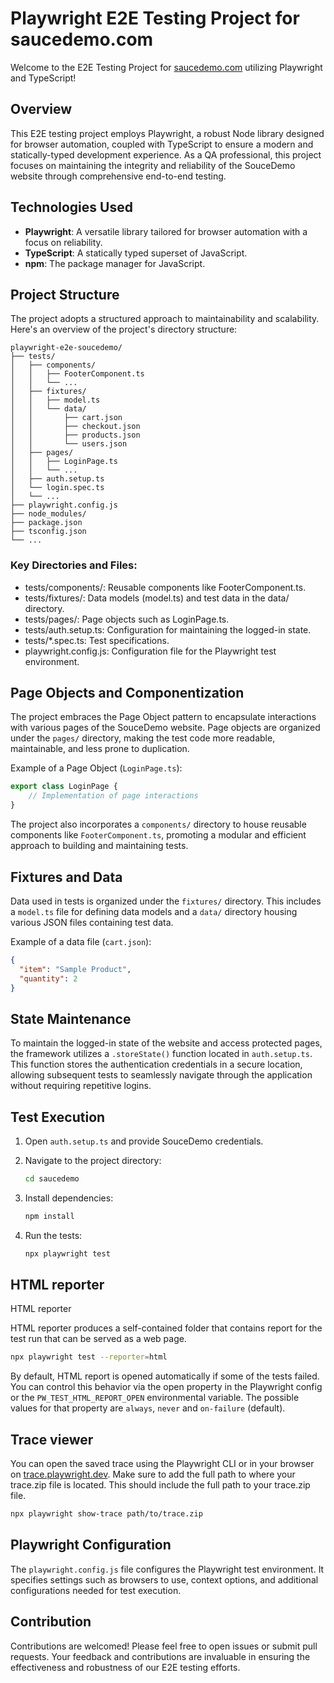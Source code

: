 # Playwright E2E Testing Project for saucedemo.com

Welcome to the E2E Testing Project for [saucedemo.com](https://www.saucedemo.com/) utilizing Playwright and TypeScript!

## Overview

This E2E testing project employs Playwright, a robust Node library designed for browser automation, coupled with TypeScript to ensure a modern and statically-typed development experience. As a QA professional, this project focuses on maintaining the integrity and reliability of the SouceDemo website through comprehensive end-to-end testing.

## Technologies Used

- **Playwright**: A versatile library tailored for browser automation with a focus on reliability.
- **TypeScript**: A statically typed superset of JavaScript.
- **npm**: The package manager for JavaScript.

## Project Structure

The project adopts a structured approach to maintainability and scalability. Here's an overview of the project's directory structure:

```
playwright-e2e-soucedemo/
├── tests/
│   ├── components/
│   │   ├── FooterComponent.ts
│   │   └── ...
│   ├── fixtures/
│   │   ├── model.ts
│   │   └── data/
│   │       ├── cart.json
│   │       ├── checkout.json
│   │       ├── products.json
│   │       └── users.json
│   ├── pages/
│   │   ├── LoginPage.ts
│   │   └── ...
│   ├── auth.setup.ts
│   └── login.spec.ts
│   └── ...
├── playwright.config.js
├── node_modules/
├── package.json
├── tsconfig.json
└── ...
```

### Key Directories and Files:

- tests/components/: Reusable components like FooterComponent.ts.
- tests/fixtures/: Data models (model.ts) and test data in the data/ directory.
- tests/pages/: Page objects such as LoginPage.ts.
- tests/auth.setup.ts: Configuration for maintaining the logged-in state.
- tests/*.spec.ts: Test specifications.
- playwright.config.js: Configuration file for the Playwright test environment.

## Page Objects and Componentization

The project embraces the Page Object pattern to encapsulate interactions with various pages of the SouceDemo website. Page objects are organized under the `pages/` directory, making the test code more readable, maintainable, and less prone to duplication.

Example of a Page Object (`LoginPage.ts`):

```typescript
export class LoginPage {
    // Implementation of page interactions
}
```

The project also incorporates a `components/` directory to house reusable components like `FooterComponent.ts`, promoting a modular and efficient approach to building and maintaining tests.

## Fixtures and Data

Data used in tests is organized under the `fixtures/` directory. This includes a `model.ts` file for defining data models and a `data/` directory housing various JSON files containing test data.

Example of a data file (`cart.json`):

```json
{
  "item": "Sample Product",
  "quantity": 2
}
```

## State Maintenance

To maintain the logged-in state of the website and access protected pages, the framework utilizes a `.storeState()` function located in `auth.setup.ts`. This function stores the authentication credentials in a secure location, allowing subsequent tests to seamlessly navigate through the application without requiring repetitive logins.

## Test Execution

1. Open `auth.setup.ts` and provide SouceDemo credentials.
2. Navigate to the project directory:

   ```bash
   cd saucedemo
   ```

3. Install dependencies:

   ```bash
   npm install
   ```

4. Run the tests:

   ```bash
   npx playwright test
   ```

## HTML reporter

HTML reporter

HTML reporter produces a self-contained folder that contains report for the test run that can be served as a web page.

```bash
npx playwright test --reporter=html
```

By default, HTML report is opened automatically if some of the tests failed. You can control this behavior via the open property in the Playwright config or the `PW_TEST_HTML_REPORT_OPEN` environmental variable. The possible values for that property are `always`, `never` and `on-failure` (default).

## Trace viewer

You can open the saved trace using the Playwright CLI or in your browser on [trace.playwright.dev](trace.playwright.dev). Make sure to add the full path to where your trace.zip file is located. This should include the full path to your trace.zip file.

```bash
npx playwright show-trace path/to/trace.zip
```

## Playwright Configuration

The `playwright.config.js` file configures the Playwright test environment. It specifies settings such as browsers to use, context options, and additional configurations needed for test execution.

## Contribution

Contributions are welcomed! Please feel free to open issues or submit pull requests. Your feedback and contributions are invaluable in ensuring the effectiveness and robustness of our E2E testing efforts.
